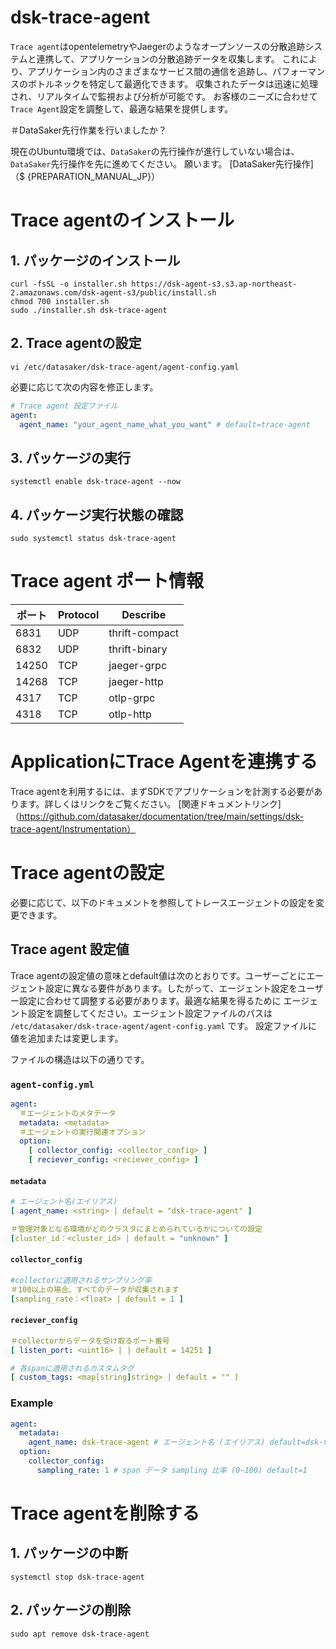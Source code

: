 # dsk-trace-agent

`Trace agent`はopentelemetryやJaegerのようなオープンソースの分散追跡システムと連携して、アプリケーションの分散追跡データを収集します。
これにより、アプリケーション内のさまざまなサービス間の通信を追跡し、パフォーマンスのボトルネックを特定して最適化できます。
収集されたデータは迅速に処理され、リアルタイムで監視および分析が可能です。
お客様のニーズに合わせて`Trace Agent`設定を調整して、最適な結果を提供します。

＃DataSaker先行作業を行いましたか？

現在のUbuntu環境では、`DataSaker`の先行操作が進行していない場合は、`DataSaker`先行操作を先に進めてください。
願います。 [DataSaker先行操作]（$ {PREPARATION_MANUAL_JP}）

# Trace agentのインストール

## 1. パッケージのインストール

<!--
example API Key : VAR_GLOBAL_APIKEY=1234567890abcdef1234567890abcdef
 -->

```shell
curl -fsSL -o installer.sh https://dsk-agent-s3.s3.ap-northeast-2.amazonaws.com/dsk-agent-s3/public/install.sh
chmod 700 installer.sh
sudo ./installer.sh dsk-trace-agent
```

## 2. Trace agentの設定

```shell
vi /etc/datasaker/dsk-trace-agent/agent-config.yaml
```

必要に応じて次の内容を修正します。

``` yaml
# Trace agent 設定ファイル
agent:
  agent_name: "your_agent_name_what_you_want" # default=trace-agent
```

## 3. パッケージの実行

```shell
systemctl enable dsk-trace-agent --now
```

## 4. パッケージ実行状態の確認

```shell
sudo systemctl status dsk-trace-agent
```

# Trace agent ポート情報

|ポート| Protocol | Describe |
|-------|----------|----------------|
| 6831 | UDP | thrift-compact |
| 6832 | UDP | thrift-binary |
| 14250 | TCP | jaeger-grpc |
| 14268 | TCP | jaeger-http |
| 4317 | TCP | otlp-grpc |
| 4318 | TCP | otlp-http |

# ApplicationにTrace Agentを連携する

Trace agentを利用するには、まずSDKでアプリケーションを計測する必要があります。詳しくはリンクをご覧ください。
[関連ドキュメントリンク]（https://github.com/datasaker/documentation/tree/main/settings/dsk-trace-agent/Instrumentation）

# Trace agentの設定

必要に応じて、以下のドキュメントを参照してトレースエージェントの設定を変更できます。

## Trace agent 設定値

Trace agentの設定値の意味とdefault値は次のとおりです。ユーザーごとにエージェント設定に異なる要件があります。したがって、エージェント設定をユーザー設定に合わせて調整する必要があります。最適な結果を得るために
エージェント設定を調整してください。エージェント設定ファイルのパスは `/etc/datasaker/dsk-trace-agent/agent-config.yaml` です。
設定ファイルに値を追加または変更します。

ファイルの構造は以下の通りです。

### `agent-config.yml`

``` yaml
agent:
  ＃エージェントのメタデータ
  metadata: <metadata>
  ＃エージェントの実行関連オプション
  option:
    [ collector_config: <collector_config> ]
    [ reciever_config: <reciever_config> ]
```

#### `metadata`

``` yaml
# エージェント名(エイリアス)
[ agent_name: <string> | default = "dsk-trace-agent" ]

＃管理対象となる環境がどのクラスタにまとめられているかについての設定
[cluster_id：<cluster_id> | default = "unknown" ]
```

#### `collector_config`

``` yaml
#collectorに適用されるサンプリング率
＃100以上の場合、すべてのデータが収集されます
[sampling_rate：<float> | default = 1 ]
```

#### `reciever_config`

``` yaml
＃collectorからデータを受け取るポート番号
[ listen_port: <uint16> | | default = 14251 ]

# 各spanに適用されるカスタムタグ
[ custom_tags: <map[string]string> | default = "" ]
```

### Example
``` yaml
agent:
  metadata:
    agent_name: dsk-trace-agent # エージェント名 (エイリアス) default=dsk-trace-agent
  option:
    collector_config:
      sampling_rate: 1 # span データ sampling 比率 (0~100) default=1
```

# Trace agentを削除する

## 1. パッケージの中断

```shell
systemctl stop dsk-trace-agent
```

## 2. パッケージの削除

```shell
sudo apt remove dsk-trace-agent
```